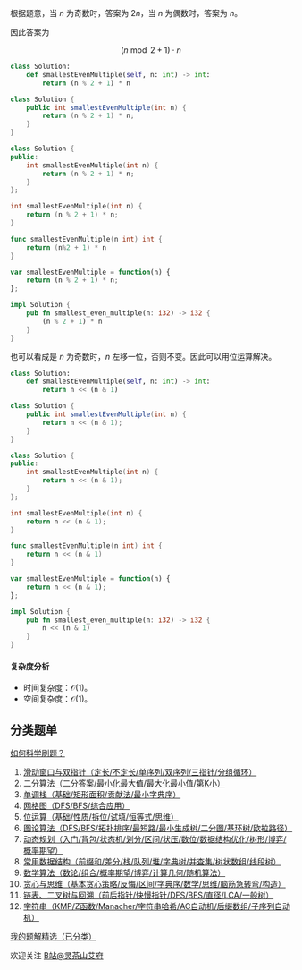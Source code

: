 根据题意，当 $n$ 为奇数时，答案为 $2n$，当 $n$ 为偶数时，答案为 $n$。

因此答案为

$$
(n\bmod 2 + 1) \cdot n
$$

```py [sol-Python3]
class Solution:
    def smallestEvenMultiple(self, n: int) -> int:
        return (n % 2 + 1) * n
```

```java [sol-Java]
class Solution {
    public int smallestEvenMultiple(int n) {
        return (n % 2 + 1) * n;
    }
}
```

```cpp [sol-C++]
class Solution {
public:
    int smallestEvenMultiple(int n) {
        return (n % 2 + 1) * n;
    }
};
```

```c [sol-C]
int smallestEvenMultiple(int n) {
    return (n % 2 + 1) * n;
}
```

```go [sol-Go]
func smallestEvenMultiple(n int) int {
	return (n%2 + 1) * n
}
```

```js [sol-JavaScript]
var smallestEvenMultiple = function(n) {
    return (n % 2 + 1) * n;
};
```

```rust [sol-Rust]
impl Solution {
    pub fn smallest_even_multiple(n: i32) -> i32 {
        (n % 2 + 1) * n
    }
}
```

也可以看成是 $n$ 为奇数时，$n$ 左移一位，否则不变。因此可以用位运算解决。

```py [sol-Python3]
class Solution:
    def smallestEvenMultiple(self, n: int) -> int:
        return n << (n & 1)
```

```java [sol-Java]
class Solution {
    public int smallestEvenMultiple(int n) {
        return n << (n & 1);
    }
}
```

```cpp [sol-C++]
class Solution {
public:
    int smallestEvenMultiple(int n) {
        return n << (n & 1);
    }
};
```

```c [sol-C]
int smallestEvenMultiple(int n) {
    return n << (n & 1);
}
```

```go [sol-Go]
func smallestEvenMultiple(n int) int {
	return n << (n & 1)
}
```

```js [sol-JavaScript]
var smallestEvenMultiple = function(n) {
    return n << (n & 1);
};
```

```rust [sol-Rust]
impl Solution {
    pub fn smallest_even_multiple(n: i32) -> i32 {
        n << (n & 1)
    }
}
```

#### 复杂度分析

- 时间复杂度：$\mathcal{O}(1)$。
- 空间复杂度：$\mathcal{O}(1)$。

## 分类题单

[如何科学刷题？](https://leetcode.cn/circle/discuss/RvFUtj/)

1. [滑动窗口与双指针（定长/不定长/单序列/双序列/三指针/分组循环）](https://leetcode.cn/circle/discuss/0viNMK/)
2. [二分算法（二分答案/最小化最大值/最大化最小值/第K小）](https://leetcode.cn/circle/discuss/SqopEo/)
3. [单调栈（基础/矩形面积/贡献法/最小字典序）](https://leetcode.cn/circle/discuss/9oZFK9/)
4. [网格图（DFS/BFS/综合应用）](https://leetcode.cn/circle/discuss/YiXPXW/)
5. [位运算（基础/性质/拆位/试填/恒等式/思维）](https://leetcode.cn/circle/discuss/dHn9Vk/)
6. [图论算法（DFS/BFS/拓扑排序/最短路/最小生成树/二分图/基环树/欧拉路径）](https://leetcode.cn/circle/discuss/01LUak/)
7. [动态规划（入门/背包/状态机/划分/区间/状压/数位/数据结构优化/树形/博弈/概率期望）](https://leetcode.cn/circle/discuss/tXLS3i/)
8. [常用数据结构（前缀和/差分/栈/队列/堆/字典树/并查集/树状数组/线段树）](https://leetcode.cn/circle/discuss/mOr1u6/)
9. [数学算法（数论/组合/概率期望/博弈/计算几何/随机算法）](https://leetcode.cn/circle/discuss/IYT3ss/)
10. [贪心与思维（基本贪心策略/反悔/区间/字典序/数学/思维/脑筋急转弯/构造）](https://leetcode.cn/circle/discuss/g6KTKL/)
11. [链表、二叉树与回溯（前后指针/快慢指针/DFS/BFS/直径/LCA/一般树）](https://leetcode.cn/circle/discuss/K0n2gO/)
12. [字符串（KMP/Z函数/Manacher/字符串哈希/AC自动机/后缀数组/子序列自动机）](https://leetcode.cn/circle/discuss/SJFwQI/)

[我的题解精选（已分类）](https://github.com/EndlessCheng/codeforces-go/blob/master/leetcode/SOLUTIONS.md)

欢迎关注 [B站@灵茶山艾府](https://space.bilibili.com/206214)

